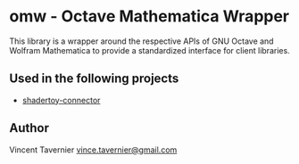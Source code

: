 # omw - Octave Mathematica Wrapper

This library is a wrapper around the respective APIs of GNU Octave and
Wolfram Mathematica to provide a standardized interface for client
libraries.

## Used in the following projects

* [shadertoy-connector](https://github.com/vtavernier/shadertoy-connector)

## Author

Vincent Tavernier <vince.tavernier@gmail.com>
